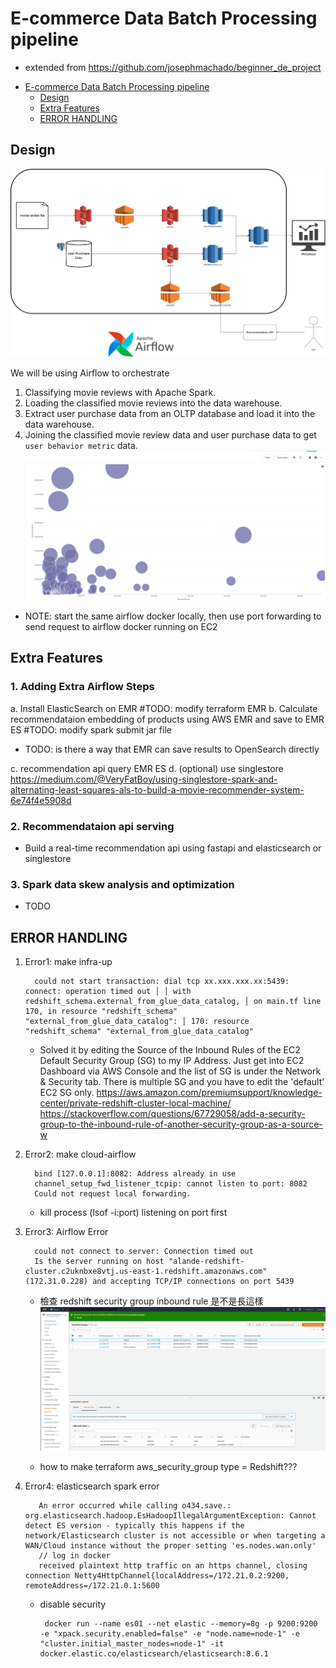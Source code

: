 # E-commerce Data Batch Processing pipeline
* extended from https://github.com/josephmachado/beginner_de_project


- [E-commerce Data Batch Processing pipeline](#e-commerce-data-batch-processing-pipeline)
  - [Design](#design)
  - [Extra Features](#extra-features)
  - [ERROR HANDLING](#error-handling)

## Design
![Data pipeline design](assets/images/new_design.png)

We will be using Airflow to orchestrate

1. Classifying movie reviews with Apache Spark.
2. Loading the classified movie reviews into the data warehouse.
3. Extract user purchase data from an OLTP database and load it into the data warehouse.
4. Joining the classified movie review data and user purchase data to get `user behavior metric` data.
![asd](assets/images/Screenshot2023-03-22.png)
* NOTE: start the same airflow docker locally, then use port forwarding to send request to airflow docker running on EC2

## Extra Features
### 1. Adding Extra Airflow Steps
a. Install ElasticSearch on EMR #TODO: modify terraform EMR
b. Calculate recommendataion embedding of products using AWS EMR and save to EMR ES #TODO: modify spark submit jar file
   * TODO: is there a way that EMR can save results to OpenSearch directly

c. recommendation api query EMR ES
d. (optional) use singlestore https://medium.com/@VeryFatBoy/using-singlestore-spark-and-alternating-least-squares-als-to-build-a-movie-recommender-system-6e74f4e5908d



### 2. Recommendataion api serving 
* Build a real-time recommendation api using fastapi and elasticsearch or singlestore

### 3. Spark data skew analysis and optimization
* TODO

## ERROR HANDLING
1. Error1: make infra-up
   
         could not start transaction: dial tcp xx.xxx.xxx.xx:5439: connect: operation timed out │ │ with redshift_schema.external_from_glue_data_catalog, │ on main.tf line 170, in resource "redshift_schema" "external_from_glue_data_catalog": │ 170: resource "redshift_schema" "external_from_glue_data_catalog"
   * Solved it by editing the Source of the Inbound Rules of the EC2 Default Security Group (SG) to my IP Address. Just get into EC2 Dashboard via AWS Console and the list of SG is under the Network & Security tab. There is multiple SG and you have to edit the 'default' EC2 SG only.
    https://aws.amazon.com/premiumsupport/knowledge-center/private-redshift-cluster-local-machine/
    https://stackoverflow.com/questions/67729058/add-a-security-group-to-the-inbound-rule-of-another-security-group-as-a-source-w

2. Error2: make cloud-airflow 
   
         bind [127.0.0.1]:8082: Address already in use
         channel_setup_fwd_listener_tcpip: cannot listen to port: 8082
         Could not request local forwarding.
   * kill process (lsof -i:port) listening on port first

3. Error3: Airflow Error
   
         could not connect to server: Connection timed out 
         Is the server running on host "alande-redshift-cluster.c2uknbxe8vtj.us-east-1.redshift.amazonaws.com" (172.31.0.228) and accepting TCP/IP connections on port 5439
   * 檢查 redshift security group inbound rule 是不是長這樣 
     ![](assets/images/QXRq2.png)

   * how to make terraform aws_security_group type = Redshift???
4. Error4: elasticsearch spark error

          An error occurred while calling o434.save.: org.elasticsearch.hadoop.EsHadoopIllegalArgumentException: Cannot detect ES version - typically this happens if the network/Elasticsearch cluster is not accessible or when targeting a WAN/Cloud instance without the proper setting 'es.nodes.wan.only'
          // log in docker
          received plaintext http traffic on an https channel, closing connection Netty4HttpChannel{localAddress=/172.21.0.2:9200, remoteAddress=/172.21.0.1:5600  
   * disable security
  
          docker run --name es01 --net elastic --memory=8g -p 9200:9200 -e "xpack.security.enabled=false" -e "node.name=node-1" -e "cluster.initial_master_nodes=node-1" -it docker.elastic.co/elasticsearch/elasticsearch:8.6.1 